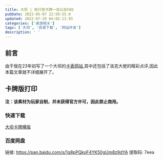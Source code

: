 ```yaml
---
title: 大坝 | 执行官卡牌一览以及FAQ
pubDate: 2022-05-07 22:50:55.0
updated: 2022-07-29 04:02:13.93
categories: ['桌游相关']
tags: ['大坝', '资源下载', '网站开发']
description: ' '
---
```

## 前言

由于我在23年初写了一个大坝的[卡表网站](https://barrage.ender-wiggin.com),其中还包括了洛克大佬的精彩点评,因此本篇文章就不详细展开了。

## 卡牌版打印

**注：该素材为玩家自制，并未获得官方许可，因此禁止商用。**

### 快速下载

<a href="https://ender-picgo.oss-cn-shenzhen.aliyuncs.com/img/%E5%A4%A7%E5%9D%9D%E5%8D%A1%E7%89%8C%E7%89%880728%E6%9B%B4%E6%96%B0.pdf" target="_blank">大坝卡牌横版</a>

### 百度网盘

链接: <https://pan.baidu.com/s/1g8pPQkoF4YK50gUm8z9dYA>
提取码: 7eea
